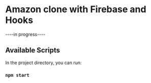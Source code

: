 # Amazon clone with Firebase and Hooks

----in progress----

## Available Scripts

In the project directory, you can run:

### `npm start`
